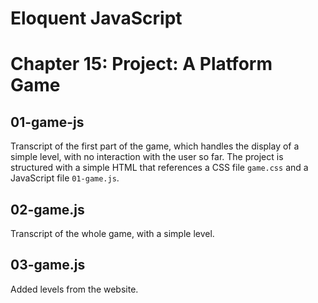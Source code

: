 Eloquent JavaScript
===================

# Chapter 15: Project: A Platform Game

## 01-game-js
Transcript of the first part of the game, which handles the display of a simple level, with no interaction with the user so far. The project is structured with a simple HTML that references a CSS file `game.css` and a JavaScript file `01-game.js`.

## 02-game.js
Transcript of the whole game, with a simple level.

## 03-game.js
Added levels from the website.
